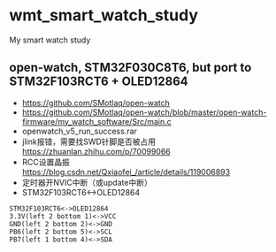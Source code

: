 # wmt_smart_watch_study
My smart watch study

## open-watch, STM32F030C8T6, but port to STM32F103RCT6 + OLED12864      
* https://github.com/SMotlaq/open-watch    
* https://github.com/SMotlaq/open-watch/blob/master/open-watch-firmware/my_watch_software/Src/main.c  
* openwatch_v5_run_success.rar  
* jlink报错，需要找SWD针脚是否被占用  
https://zhuanlan.zhihu.com/p/70099066  
* RCC设置晶振  
https://blog.csdn.net/Qxiaofei_/article/details/119006893   
* 定时器开NVIC中断（或update中断）  
* STM32F103RCT6<->OLED12864  
```
STM32F103RCT6<->OLED12864
3.3V(left 2 bottom 1)<->VCC  
GND(left 2 bottom 2)<->GND  
PB6(left 2 bottom 5)<->SCL  
PB7(left 1 bottom 4)<->SDA  
```
